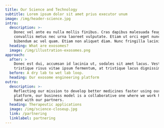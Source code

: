 ```yaml
---
title: Our Science and Technology
subtitle: Lorem ipsum dolor sit amet prius executor unum
image: /img/header-science.jpg
intro:
  description: >-
    Donec vel ante eu nulla mollis finibus. Cras dapibus malesuada feugiat. Sed
    convallis metus nec urna laoreet vulputate. Etiam ut orci eget nunc accumsan
    bibendum ac vel quam. Etiam non aliquet diam. Nunc fringilla lacinia auctor.
  heading: What are exosomes?
  image: /img/illustration-exosomes.png
approach:
  after: >
    Donec est dui, accumsan id lacinia ut, sodales sit amet lacus. Vestibulum
    tristique risus vitae ipsum fermentum, at tristique lacus dignissim.
  before: A dry lab to wet lab loop.
  heading: Our exosome engineering platform
outro:
  description: >-
    Reflecting our mission to develop better medicines faster using our AI
    platform, our business model is a collaborative one where we work hand in
    hand with our partners.
  heading: Therapeutic applications
  image: /img/science-closeup.jpg
  link: /partnering
  linklabel: partnering
---
```


